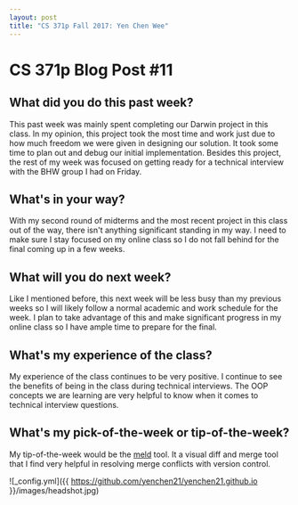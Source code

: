 ```yaml
---
layout: post
title: "CS 371p Fall 2017: Yen Chen Wee"
---
```

# CS 371p Blog Post #11

## What did you do this past week?
This past week was mainly spent completing our Darwin project in this class. In my
opinion, this project took the most time and work just due to how much freedom
we were given in designing our solution. It took some time to plan out and debug
our initial implementation. Besides this project, the rest of my week was focused
on getting ready for a technical interview with the BHW group I had on Friday.
## What's in your way?
With my second round of midterms and the most recent project in this class
out of the way, there isn't anything significant standing in my way. I need to 
make sure I stay focused on my online class so I do not fall behind for the final
coming up in a few weeks.
## What will you do next week?
Like I mentioned before, this next week will be less busy than my previous weeks
so I will likely follow a normal academic and work schedule for the week. I plan
to take advantage of this and make significant progress in my online class so I have
ample time to prepare for the final.
## What's my experience of the class?
My experience of the class continues to be very positive. I continue to see the
benefits of being in the class during technical interviews. The OOP concepts we are
learning are very helpful to know when it comes to technical interview questions. 
## What's my pick-of-the-week or tip-of-the-week?
My tip-of-the-week would be the [meld](http://meldmerge.org/) tool. It a visual
diff and merge tool that I find very helpful in resolving merge conflicts with
version control.


![_config.yml]({{ https://github.com/yenchen21/yenchen21.github.io }}/images/headshot.jpg)
